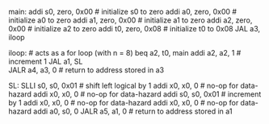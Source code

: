 main:
addi s0, zero, 0x00 # initialize s0 to zero
addi a0, zero, 0x00 # initialize a0 to zero
addi a1, zero, 0x00 # initialize a1 to zero
addi a2, zero, 0x00 # initialize a2 to zero
addi t0, zero, 0x08 # initialize t0 to 0x08
JAL a3, iloop

iloop: # acts as a for loop (with n = 8)
beq a2, t0, main
addi a2, a2, 1 # increment 1
JAL a1, SL  
 JALR a4, a3, 0 # return to address stored in a3

SL:
SLLI s0, s0, 0x01 # shift left logical by 1
addi x0, x0, 0 # no-op for data-hazard
addi x0, x0, 0 # no-op for data-hazard
addi s0, s0, 0x01 # increment by 1
addi x0, x0, 0 # no-op for data-hazard
addi x0, x0, 0 # no-op for data-hazard
addi a0, s0, 0
JALR a5, a1, 0 # return to address stored in a1
